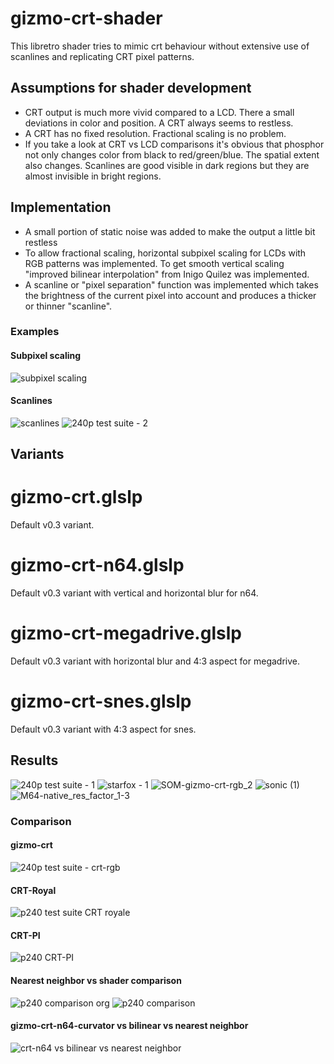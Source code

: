 # gizmo-crt-shader

This libretro shader tries to mimic crt behaviour without extensive use of scanlines and replicating CRT pixel patterns. 

## Assumptions for shader development
- CRT output is much more vivid compared to a LCD. There a small deviations in color and position. A CRT always seems to restless.
- A CRT has no fixed resolution. Fractional scaling is no problem. 
- If you take a look at CRT vs LCD comparisons it's obvious that phosphor not only changes color from black to red/green/blue. The spatial extent also changes. Scanlines are good visible in dark regions but they are almost invisible in bright regions.

## Implementation
- A small portion of static noise was added to make the output a little bit restless
- To allow fractional scaling, horizontal subpixel scaling for LCDs with RGB patterns was implemented. To get smooth vertical scaling "improved bilinear interpolation" from Inigo Quilez was implemented.
- A scanline or "pixel separation" function was implemented which takes the brightness of the current pixel into account and produces a thicker or thinner "scanline".

### Examples

#### Subpixel scaling
![subpixel scaling](https://user-images.githubusercontent.com/6412699/233806382-59d4b984-7bb1-4481-bf21-75cd593dd723.png)

#### Scanlines
![scanlines](https://user-images.githubusercontent.com/6412699/233806373-d1eb7ba1-576f-498f-a54e-336f1a3f8ae8.png)
![240p test suite - 2](https://user-images.githubusercontent.com/6412699/233807008-cbbd909a-49a7-45f0-b064-e87ed55ed568.PNG)


## Variants
# gizmo-crt.glslp
Default v0.3 variant.

# gizmo-crt-n64.glslp
Default v0.3 variant with vertical and horizontal blur for n64.

# gizmo-crt-megadrive.glslp
Default v0.3 variant with horizontal blur and 4:3 aspect for megadrive.

# gizmo-crt-snes.glslp
Default v0.3 variant with 4:3 aspect for snes.

## Results
![240p test suite - 1](https://user-images.githubusercontent.com/6412699/233807021-fab24872-67f6-4b24-9cf6-d35d663cd763.PNG)
![starfox - 1](https://user-images.githubusercontent.com/6412699/233806540-dd52e1aa-f5b7-4e33-a53f-920c28066a50.PNG)
![SOM-gizmo-crt-rgb_2](https://user-images.githubusercontent.com/6412699/233806608-a91368a9-d3c7-4aed-97c4-b3de61adf24d.PNG)
![sonic (1)](https://user-images.githubusercontent.com/6412699/233858142-a483ffe8-7023-40c2-8f8f-f33daf4e2e8f.png)
![M64-native_res_factor_1-3](https://user-images.githubusercontent.com/6412699/234248661-86006643-8d1f-4694-b9c4-1b3780f9afba.PNG)

### Comparison
#### gizmo-crt
![240p test suite - crt-rgb](https://user-images.githubusercontent.com/6412699/233823225-5acce213-cd8e-4808-874a-931cd3fbe746.PNG)

#### CRT-Royal 
![p240 test suite CRT royale](https://user-images.githubusercontent.com/6412699/233806625-ab8b4658-3db6-4cae-9e4b-d8c8e5b879b8.PNG)

#### CRT-PI
![p240 CRT-PI](https://user-images.githubusercontent.com/6412699/233823215-440c5763-34ac-4054-8733-c63dffc43747.PNG)

#### Nearest neighbor vs shader comparison
![p240 comparison org](https://user-images.githubusercontent.com/6412699/233807532-4b3cbd58-88ff-4c43-8e70-790feafbb599.PNG)
![p240 comparison](https://user-images.githubusercontent.com/6412699/233807474-1f8e1856-7d4e-413f-ab2d-c6bd7cd8568a.PNG)

#### gizmo-crt-n64-curvator vs bilinear vs nearest neighbor
![crt-n64 vs bilinear vs nearest neighbor](https://user-images.githubusercontent.com/6412699/234712310-ab777535-6232-41e4-bbb6-8920ce9c5b4e.png)

